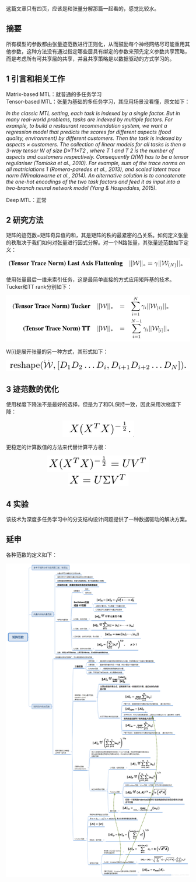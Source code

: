 这篇文章只有四页，应该是和张量分解那篇一起看的，感觉比较水。  
## 摘要  
所有模型的参数都由张量迹范数进行正则化，从而鼓励每个神经网络尽可能重用其他参数，这种方法没有通过指定哪些层具有绑定的参数来预先定义参数共享策略，而是考虑所有可共享层的共享，并且共享策略是以数据驱动的方式学习的。  
## 1 引言和相关工作  
Matrix-based MTL：就普通的多任务学习  
Tensor-based MTL：张量为基础的多任务学习，其应用场景没看懂，原文如下：  
  
*In the classic MTL setting, each task is indexed by a single factor. But in many real-world problems, tasks are indexed by multiple factors. For example, to build a restaurant recommendation system, we want a regression model that predicts the scores for different aspects (food quality, environment) by different customers. Then the task is indexed by aspects × customers. The collection of linear models for all tasks is then a 3-way tensor W of size D×T1×T2 , where T 1 and T 2 is the number of aspects and customers respectively. Consequently Ω(W) has to be a tensor regulariser (Tomioka et al., 2010). For example, sum of the trace norms on all matriciations 1 (Romera-paredes et al., 2013), and scaled latent trace norm (Wimalawarne et al., 2014). An alternative solution is to concatenate the one-hot encodings of the two task factors and feed it as input into a two-branch neural network model (Yang & Hospedales, 2015).*  
  
Deep MTL：正常  
## 2 研究方法  
矩阵的迹范数=矩阵奇异值的和，其是矩阵的秩的最紧密的凸关系。如何定义张量的秩取决于我们如何对张量进行因式分解。对一个N路张量，其张量迹范数如下定义：  
<div align=center><img src="./pictures/trace_norm_regularised_deep_multi-task_learning/1.png"/></div>  

使用张量最后一维来索引任务，这是最简单直接的方式应用矩阵基的技术。Tucker和TT rank分别如下：  
<div align=center><img src="./pictures/trace_norm_regularised_deep_multi-task_learning/2.png"/></div>  

W[i]是展开张量的另一种方式，其形式如下：  
<div align=center><img src="./pictures/trace_norm_regularised_deep_multi-task_learning/3.png"/></div>  

## 3 迹范数的优化  
使用梯度下降法不是最好的选择，但是为了和DL保持一致，因此采用次梯度下降：  
<div align=center><img src="./pictures/trace_norm_regularised_deep_multi-task_learning/4.png"/></div>  

更稳定的计算数值的方法来代替计算平方根：  
<div align=center><img src="./pictures/trace_norm_regularised_deep_multi-task_learning/5.png"/></div>  

<div align=center><img src="./pictures/trace_norm_regularised_deep_multi-task_learning/6.png"/></div>  

## 4 实验  
该技术为深度多任务学习中的分支结构设计问题提供了一种数据驱动的解决方案。  
## 延申  
各种范数的定义如下：  
<div align=center><img src="./pictures/trace_norm_regularised_deep_multi-task_learning/all_kind_norm.png"/></div>  
